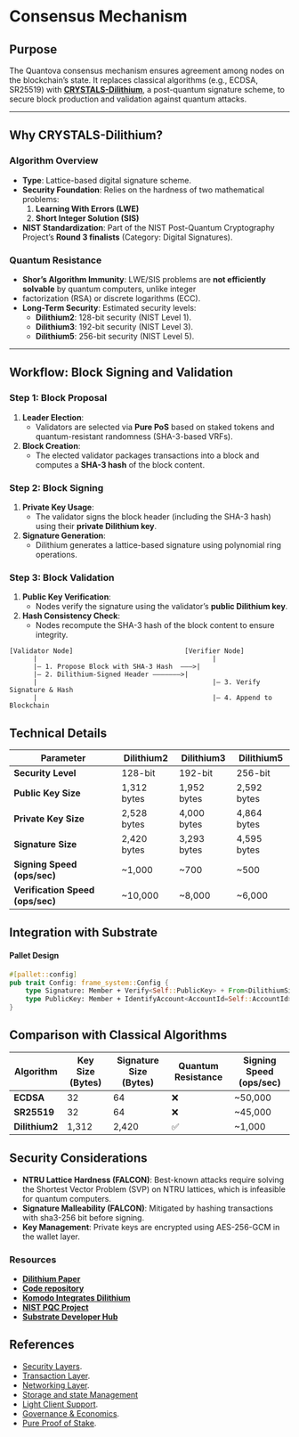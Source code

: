 # Consensus Mechanism

## **Purpose**

The Quantova consensus mechanism ensures agreement among nodes on the blockchain’s state. It replaces classical
algorithms (e.g., ECDSA, SR25519) with [**CRYSTALS-Dilithium**](#why-crystals-dilithium), a post-quantum signature scheme, to secure block
production and validation against quantum attacks.

---

## **Why CRYSTALS-Dilithium?**

### **Algorithm Overview**

- **Type**: Lattice-based digital signature scheme.
- **Security Foundation**: Relies on the hardness of two mathematical problems:
    1. **Learning With Errors (LWE)**
    2. **Short Integer Solution (SIS)**
- **NIST Standardization**: Part of the NIST Post-Quantum Cryptography Project’s **Round 3 finalists** (Category:
  Digital Signatures).

### **Quantum Resistance**

- **Shor’s Algorithm Immunity**: LWE/SIS problems are **not efficiently solvable** by quantum computers, unlike integer
- factorization (RSA) or discrete logarithms (ECC).
- **Long-Term Security**: Estimated security levels:
    - **Dilithium2**: 128-bit security (NIST Level 1).
    - **Dilithium3**: 192-bit security (NIST Level 3).
    - **Dilithium5**: 256-bit security (NIST Level 5).

---

## **Workflow: Block Signing and Validation**

### **Step 1: Block Proposal**

1. **Leader Election**:
    - Validators are selected via **Pure PoS** based on staked tokens and quantum-resistant randomness (SHA-3-based
      VRFs).
2. **Block Creation**:
    - The elected validator packages transactions into a block and computes a **SHA-3 hash** of the block content.

### **Step 2: Block Signing**

1. **Private Key Usage**:
    - The validator signs the block header (including the SHA-3 hash) using their **private Dilithium key**.
2. **Signature Generation**:
    - Dilithium generates a lattice-based signature using polynomial ring operations.

### **Step 3: Block Validation**

1. **Public Key Verification**:
    - Nodes verify the signature using the validator’s **public Dilithium key**.
2. **Hash Consistency Check**:
    - Nodes recompute the SHA-3 hash of the block content to ensure integrity.

```plaintext
[Validator Node]                            [Verifier Node]  
      |                                            |  
      |— 1. Propose Block with SHA-3 Hash  ———>|  
      |— 2. Dilithium-Signed Header ———————>|  
      |                                            |— 3. Verify Signature & Hash  
      |                                            |— 4. Append to Blockchain  
```

## Technical Details

| Parameter                        | Dilithium2  | Dilithium3  | Dilithium5  |
|----------------------------------|-------------|-------------|-------------|
| **Security Level**               | 128-bit     | 192-bit     | 256-bit     |
| **Public Key Size**              | 1,312 bytes | 1,952 bytes | 2,592 bytes |
| **Private Key Size**             | 2,528 bytes | 4,000 bytes | 4,864 bytes |
| **Signature Size**               | 2,420 bytes | 3,293 bytes | 4,595 bytes |
| **Signing Speed (ops/sec)**      | ~1,000      | ~700        | ~500        |
| **Verification Speed (ops/sec)** | ~10,000     | ~8,000      | ~6,000      |

## Integration with Substrate

#### Pallet Design

```rust
#[pallet::config]
pub trait Config: frame_system::Config {
    type Signature: Member + Verify<Self::PublicKey> + From<DilithiumSignature>;
    type PublicKey: Member + IdentifyAccount<AccountId=Self::AccountId>;
}
```

## Comparison with Classical Algorithms

| Algorithm      | Key Size (Bytes) | Signature Size (Bytes) | Quantum Resistance | Signing Speed (ops/sec) |
|----------------|------------------|------------------------|--------------------|-------------------------|
| **ECDSA**      | 32               | 64                     | ❌                  | ~50,000                 |
| **SR25519**    | 32               | 64                     | ❌                  | ~45,000                 |
| **Dilithium2** | 1,312            | 2,420                  | ✅                  | ~1,000                  |

## Security Considerations

- **NTRU Lattice Hardness (FALCON)**: Best-known attacks require solving the Shortest Vector Problem (SVP) on NTRU
  lattices, which is infeasible for quantum computers.
- **Signature Malleability (FALCON)**: Mitigated by hashing transactions with sha3-256 bit before signing.
- **Key Management**: Private keys are encrypted using AES-256-GCM in the wallet layer.

### Resources

- **[Dilithium Paper](https://pq-crystals.org/dilithium/data/dilithium-specification-round3-20210201.pdf)**
- **[Code repository](https://github.com/pq-crystals/dilithium)**
- **[Komodo Integrates Dilithium](https://komodoplatform.com/en/blog/dilithium-quantum-secure-blockchain/)**
- **[NIST PQC Project](https://csrc.nist.gov/projects/post-quantum-cryptography)**
- **[Substrate Developer Hub](https://substrate.dev/docs/en/)**

## References

- [Security Layers](https://github.com/Quantova/Quantova-network-docs/tree/main/3.0%20Security%20Layers).
- [Transaction Layer](https://github.com/Quantova/Quantova-network-docs/blob/main/2.0%20Core%20Blockchain%20Features/2.2%20transaction-layer.md).
- [Networking Layer](https://github.com/Quantova/Quantova-network-docs/blob/main/3.0%20Security%20Layers/3.2%20networking-layer.md).
- [Storage and state Management](https://github.com/Quantova/Quantova-network-docs/blob/main/3.0%20Security%20Layers/3.3%20storage-and-state-management.md)
- [Light Client Support](https://github.com/Quantova/Quantova-network-docs/blob/main/4.0%20Supporting%20Features/4.1%20light-client-support.md).
- [Governance & Economics](https://github.com/Quantova/Quantova-network-docs/tree/main/5.0%20Governance%20and%20Economics).
- [Pure Proof of Stake](https://github.com/Quantova/Quantova-network-docs/blob/main/5.0%20Governance%20and%20Economics/5.2%20pure-proof-of-stake.md).
